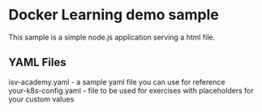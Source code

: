 # Docker Learning demo sample

This sample is a simple node.js application serving a html file.

## YAML Files

isv-academy.yaml - a sample yaml file you can use for reference  
your-k8s-config.yaml - file to be used for exercises with placeholders for your custom values
